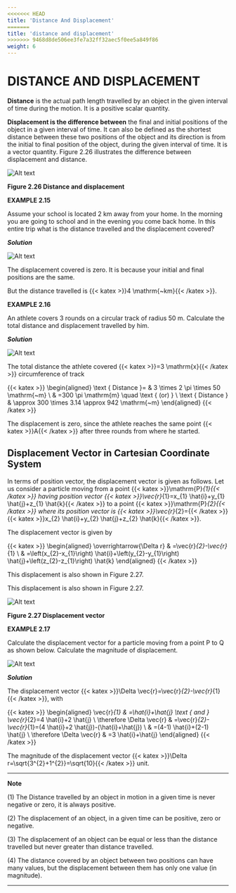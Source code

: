 ```yaml
---
<<<<<<< HEAD
title: 'Distance And Displacement'
=======
title: 'distance and displacement'
>>>>>>> 9468d8de506ee3fe7a32ff32aec5f0ee5a849f86
weight: 6
---
```


# DISTANCE AND DISPLACEMENT 

**Distance** is the actual path length travelled by an object in the given interval of time during the motion. It is a positive scalar quantity.

**Displacement is the difference between** the final and initial positions of the object in a given interval of time. It can also be defined as the shortest distance between these two positions of the object and its direction is from the initial to final position of the object, during the given interval of time. It is a vector quantity. Figure 2.26 illustrates the difference between displacement and distance.

![Alt text](<./fig-2.26.png>)

**Figure 2.26 Distance and displacement**

**EXAMPLE 2.15**

Assume your school is located 2 km away from your home. In the morning you are going to school and in the evening you come back home. In this entire trip what is the distance travelled and the displacement covered?

**_Solution_**

![Alt text](<./eg-2.15.1.png>)

The displacement covered is zero. It is because your initial and final positions are the same.

But the distance travelled is {{< katex >}}4 \mathrm{~km}{{< /katex >}}.

**EXAMPLE 2.16**

An athlete covers 3 rounds on a circular track of radius 50 m. Calculate the total distance and displacement travelled by him.

**_Solution_**

![Alt text](<./eg-2.16.png>)

The total distance the athlete covered {{< katex >}}=3 \mathrm{x}{{< /katex >}} circumference of track

{{< katex >}}
\begin{aligned}
\text { Distance }= & 3 \times 2 \pi \times 50 \mathrm{~m} \\
& =300 \pi \mathrm{m} \quad \text { (or) } \\
\text { Distance } & \approx 300 \times 3.14 \approx 942 \mathrm{~m}
\end{aligned}
{{< /katex >}}

The displacement is zero, since the athlete reaches the same point {{< katex >}}A{{< /katex >}} after three rounds from where he started.


## Displacement Vector in Cartesian Coordinate System

In terms of position vector, the displacement vector is given as follows. Let us consider a particle moving from a point {{< katex >}}\mathrm{P}_{1}{{< /katex >}} having position vector {{< katex >}}\vec{r}_{1}=x_{1} \hat{i}+y_{1} \hat{j}+z_{1} \hat{k}{{< /katex >}} to a point {{< katex >}}\mathrm{P}_{2}{{< /katex >}} where its position vector is {{< katex >}}\vec{r}_{2}={{< /katex >}} {{< katex >}}x_{2} \hat{i}+y_{2} \hat{j}+z_{2} \hat{k}{{< /katex >}}.

The displacement vector is given by

{{< katex >}}
\begin{aligned}
\overrightarrow{\Delta r} & =\vec{r}_{2}-\vec{r}_{1} \\
& =\left(x_{2}-x_{1}\right) \hat{i}+\left(y_{2}-y_{1}\right) \hat{j}+\left(z_{2}-z_{1}\right) \hat{k}
\end{aligned}
{{< /katex >}}

This displacement is also shown in Figure 2.27.
 

This displacement is also shown in Figure 2.27.

![Alt text](<./eg-2.17.png>)

**Figure 2.27 Displacement vector**

**EXAMPLE 2.17**

Calculate the displacement vector for a particle moving from a point P to Q as shown below. Calculate the magnitude of displacement.

![Alt text](<./eg-2.17.1.png>)

**_Solution_**

The displacement vector {{< katex >}}\Delta \vec{r}=\vec{r}_{2}-\vec{r}_{1}{{< /katex >}}, with

{{< katex >}}
\begin{aligned}
\vec{r}_{1} & =\hat{i}+\hat{j} \text { and } \vec{r}_{2}=4 \hat{i}+2 \hat{j} \\
\therefore \Delta \vec{r} & =\vec{r}_{2}-\vec{r}_{1}=(4 \hat{i}+2 \hat{j})-(\hat{i}+\hat{j}) \\
& =(4-1) \hat{i}+(2-1) \hat{j} \\
\therefore \Delta \vec{r} & =3 \hat{i}+\hat{j}
\end{aligned}
{{< /katex >}}

The magnitude of the displacement vector {{< katex >}}\Delta r=\sqrt{3^{2}+1^{2}}=\sqrt{10}{{< /katex >}} unit.

---
**Note**

(1) The Distance travelled by an object in motion in a given time is never negative or zero, it is always positive.

(2) The displacement of an object, in a given time can be positive, zero or negative.

(3) The displacement of an object can be equal or less than the distance travelled but never greater than distance travelled.

(4) The distance covered by an object between two positions can have many values, but the displacement between them has only one value (in magnitude).

---